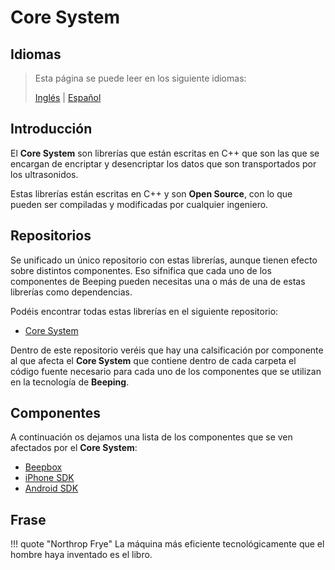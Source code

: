 # Core System

## Idiomas

> Esta página se puede leer en los siguiente idiomas:
>  
> [Inglés](https://docs.beeping.io/components/core/) | [Español](https://docs-es.components.io/componets/core/)

## Introducción

El **Core System** son librerías que están escritas en C++ que son las que se encargan de encriptar y desencriptar los datos que son transportados por los ultrasonidos.

Estas librerías están escritas en C++ y son **Open Source**, con lo que pueden ser compiladas y modificadas por cualquier ingeniero.

## Repositorios

Se unificado un único repositorio con estas librerías, aunque tienen efecto sobre distintos componentes. Eso sifnifica que cada uno de los componentes de Beeping pueden necesitas una o más de una de estas librerías como dependencias.

Podéis encontrar todas estas librerías en el siguiente repositorio:

* [Core System](https://github.com/beeping-io/beeping-core)

Dentro de este repositorio veréis que hay una calsificación por componente al que afecta el **Core System** que contiene dentro de cada carpeta el código fuente necesario para cada uno de los componentes que se utilizan en la tecnología de **Beeping**.

## Componentes

A continuación os dejamos una lista de los componentes que se ven afectados por el **Core System**:

* [Beepbox](https://github.com/beeping-io/beeping-core/tree/master/beepbox)
* [iPhone SDK](https://github.com/beeping-io/beeping-core/tree/master/iphone)
* [Android SDK](https://github.com/beeping-io/beeping-core/tree/master/android)

## Frase

!!! quote "Northrop Frye"
    La máquina más eficiente tecnológicamente que el hombre haya inventado es el libro.
